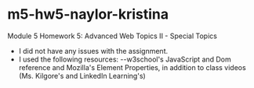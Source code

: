 # m5-hw5-naylor-kristina
Module 5 Homework 5: Advanced Web Topics II - Special Topics
- I did not have any issues with the assignment.
- I used the following resources: 
--w3school's JavaScript and Dom reference and Mozilla's Element Properties, in addition to class videos (Ms. Kilgore's and LinkedIn Learning's)
